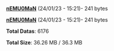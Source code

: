 [**nEMU0MaN**](/data/nEMU0MaN.txt) (24/01/23 - 15:21)- 241 bytes

[**nEMU0MaN**](/data/nEMU0MaN.txt) (24/01/23 - 15:21)- 241 bytes

**Total Datas**: 6176

**Total Size**: 36.26 MB / 36.3 MB